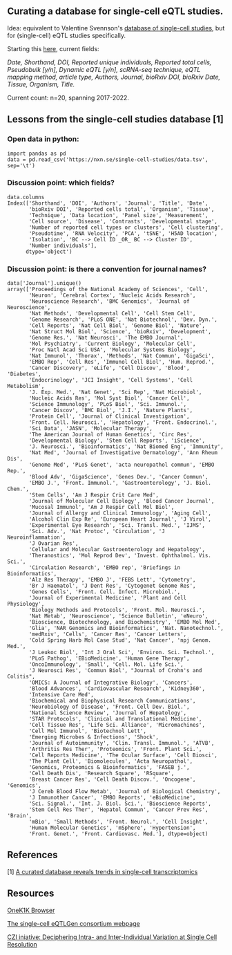 ## Curating a database for single-cell eQTL studies.

Idea: equivalent to Valentine Svennson's [database of single-cell studies](https://www.nxn.se/single-cell-studies), but for (single-cell) eQTL studies specifically.

Starting this [here](https://docs.google.com/spreadsheets/d/1xlqeol6cuSTHsJs_IG2sAiawZX4M6Rwxubh7VKEBj0U/edit#gid=0), current fields:

_Date, Shorthand, DOI, Reported unique individuals, Reported total cells, Pseudobulk [y/n], Dynamic eQTL [y/n], scRNA-seq technique, eQTL mapping method, article type, Authors, Journal, bioRxiv DOI, bioRxiv Date, Tissue, Organism, Title._

Current count: n=20, spanning 2017-2022.

## Lessons from the single-cell studies database [1]

### Open data in python:

```
import pandas as pd
data = pd.read_csv('https://nxn.se/single-cell-studies/data.tsv', sep='\t')
```

### Discussion point: which fields?
```
data.columns
Index(['Shorthand', 'DOI', 'Authors', 'Journal', 'Title', 'Date',
       'bioRxiv DOI', 'Reported cells total', 'Organism', 'Tissue',
       'Technique', 'Data location', 'Panel size', 'Measurement',
       'Cell source', 'Disease', 'Contrasts', 'Developmental stage',
       'Number of reported cell types or clusters', 'Cell clustering',
       'Pseudotime', 'RNA Velocity', 'PCA', 'tSNE', 'H5AD location',
       'Isolation', 'BC --> Cell ID _OR_ BC --> Cluster ID',
       'Number individuals'],
      dtype='object')
```

### Discussion point: is there a convention for journal names?
```
data['Journal'].unique()
array(['Proceedings of the National Academy of Sciences', 'Cell',
       'Neuron', 'Cerebral Cortex', 'Nucleic Acids Research',
       'Neuroscience Research', 'BMC Genomics', 'Journal of Neuroscience',
       'Nat Methods', 'Developmental Cell', 'Cell Stem Cell',
       'Genome Research', 'PLoS ONE', 'Nat Biotechnol', 'Dev. Dyn.',
       'Cell Reports', 'Nat Cell Biol', 'Genome Biol', 'Nature',
       'Nat Struct Mol Biol', 'Science', 'bioRxiv', 'Development',
       'Genome Res.', 'Nat Neurosci', 'The EMBO Journal',
       'Mol Psychiatry', 'Current Biology', 'Molecular Cell',
       'Proc Natl Acad Sci USA', 'Molecular Systems Biology',
       'Nat Immunol', 'Thorax', 'Methods', 'Nat Commun', 'GigaSci',
       'EMBO Rep', 'Cell Res', 'Immunol Cell Biol', 'Hum. Reprod.',
       'Cancer Discovery', 'eLife', 'Cell Discov', 'Blood', 'Diabetes',
       'Endocrinology', 'JCI Insight', 'Cell Systems', 'Cell Metabolism',
       'J. Exp. Med.', 'Nat Genet', 'Sci Rep', 'Nat Microbiol',
       'Nucleic Acids Res', 'Mol Syst Biol', 'Cancer Cell',
       'Science Immunology', 'PLoS Biol', 'Sci. Immunol.',
       'Cancer Discov', 'BMC Biol', 'J.I.', 'Nature Plants',
       'Protein Cell', 'Journal of Clinical Investigation',
       'Front. Cell. Neurosci.', 'Hepatology', 'Front. Endocrinol.',
       'Sci Data', 'JASN', 'Molecular Therapy',
       'The American Journal of Human Genetics', 'Circ Res',
       'Developmental Biology', 'Stem Cell Reports', 'iScience',
       'J. Neurosci.', 'Bioinformatics', 'Nat Biomed Eng', 'Immunity',
       'Nat Med', 'Journal of Investigative Dermatology', 'Ann Rheum Dis',
       'Genome Med', 'PLoS Genet', 'acta neuropathol commun', 'EMBO Rep.',
       'Blood Adv', 'GigaScience', 'Genes Dev.', 'Cancer Commun',
       'EMBO J.', 'Front. Immunol.', 'Gastroenterology', 'J. Biol. Chem.',
       'Stem Cells', 'Am J Respir Crit Care Med',
       'Journal of Molecular Cell Biology', 'Blood Cancer Journal',
       'Mucosal Immunol', 'Am J Respir Cell Mol Biol',
       'Journal of Allergy and Clinical Immunology', 'Aging Cell',
       'Alcohol Clin Exp Re', 'European Heart Journal', 'J Virol',
       'Experimental Eye Research', 'Sci. Transl. Med.', 'IJMS',
       'Sci. Adv.', 'Nat Protoc', 'Circulation', 'J Neuroinflammation',
       'J Ovarian Res',
       'Cellular and Molecular Gastroenterology and Hepatology',
       'Theranostics', 'Mol Reprod Dev', 'Invest. Ophthalmol. Vis. Sci.',
       'Circulation Research', 'EMBO rep', 'Briefings in Bioinformatics',
       'Alz Res Therapy', 'EMBO J', 'FEBS Lett', 'Cytometry',
       'Br J Haematol', 'J Dent Res', 'Cytogenet Genome Res',
       'Genes Cells', 'Front. Cell. Infect. Microbiol.',
       'Journal of Experimental Medicine', 'Plant and Cell Physiology',
       'Biology Methods and Protocols', 'Front. Mol. Neurosci.',
       'Nat Metab', 'Neuroscience', 'Science Bulletin', 'eNeuro',
       'Bioscience, Biotechnology, and Biochemistry', 'EMBO Mol Med',
       'Glia', 'NAR Genomics and Bioinformatics', 'Nat. Nanotechnol.',
       'medRxiv', 'Cells', 'Cancer Res', 'Cancer Letters',
       'Cold Spring Harb Mol Case Stud', 'Nat Cancer', 'npj Genom. Med.',
       'J Leukoc Biol', 'Int J Oral Sci', 'Environ. Sci. Technol.',
       'PLoS Pathog', 'EBioMedicine', 'Human Gene Therapy',
       'OncoImmunology', 'Small', 'Cell. Mol. Life Sci.',
       'J Neurosci Res', 'Commun Biol', "Journal of Crohn's and Colitis",
       'OMICS: A Journal of Integrative Biology', 'Cancers',
       'Blood Advances', 'Cardiovascular Research', 'Kidney360',
       'Intensive Care Med',
       'Biochemical and Biophysical Research Communications',
       'Neurobiology of Disease', 'Front. Cell Dev. Biol.',
       'National Science Review', 'Journal of Hepatology',
       'STAR Protocols', 'Clinical and Translational Medicine',
       'Cell Tissue Res', 'Life Sci. Alliance', 'Micromachines',
       'Cell Mol Immunol', 'Biotechnol Lett',
       'Emerging Microbes & Infections', 'Shock',
       'Journal of Autoimmunity', 'Clin. Transl. Immunol.', 'ATVB',
       'Arthritis Res Ther', 'Proteomics', 'Front. Plant Sci.',
       'Cell Reports Medicine', 'The Ocular Surface', 'Cell Biosci',
       'The Plant Cell', 'Biomolecules', 'Acta Neuropathol',
       'Genomics, Proteomics & Bioinformatics', 'FASEB j.',
       'Cell Death Dis', 'Research Square', 'RSquare',
       'Breast Cancer Res', 'Cell Death Discov.', 'Oncogene', 'Genomics',
       'J Cereb Blood Flow Metab', 'Journal of Biological Chemistry',
       'J Immunother Cancer', 'EMBO Reports', 'eBioMedicine',
       'Sci. Signal.', 'Int. J. Biol. Sci.', 'Bioscience Reports',
       'Stem Cell Res Ther', 'Hepatol Commun', 'Cancer Prev Res', 'Brain',
       'mBio', 'Small Methods', 'Front. Neurol.', 'Cell Insight',
       'Human Molecular Genetics', 'mSphere', 'Hypertension',
       'Front. Genet.', 'Front. Cardiovasc. Med.'], dtype=object)
   ```
   
## References
[1] [A curated database reveals trends in single-cell transcriptomics](https://academic.oup.com/database/article/doi/10.1093/database/baaa073/6008692)

## Resources

[OneK1K Browser](https://onek1k.org/)

[The single-cell eQTLGen consortium webpage](https://eqtlgen.org/sc/)

[CZI iniative: Deciphering Intra- and Inter-Individual Variation at Single Cell Resolution](https://chanzuckerberg.com/science/programs-resources/single-cell-biology/seednetworks/deciphering-intra-and-inter-individual-variation-at-single-cell-resolution/)
